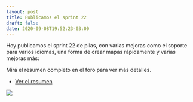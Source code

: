 ```yaml
---
layout: post
title: Publicamos el sprint 22
draft: false
date: 2020-09-08T19:52:23-03:00
---
```


Hoy publicamos el sprint 22 de pilas, con varias
mejoras como el soporte para varios idiomas, una
forma de crear mapas rápidamente y varias mejoras
más:

Mirá el resumen completo en el foro para ver más detalles.

- [Ver el resumen](https://foro.pilas-engine.com.ar/t/resumen-del-sprint-22/2006)

![](/noticias/sprint-22.png)
